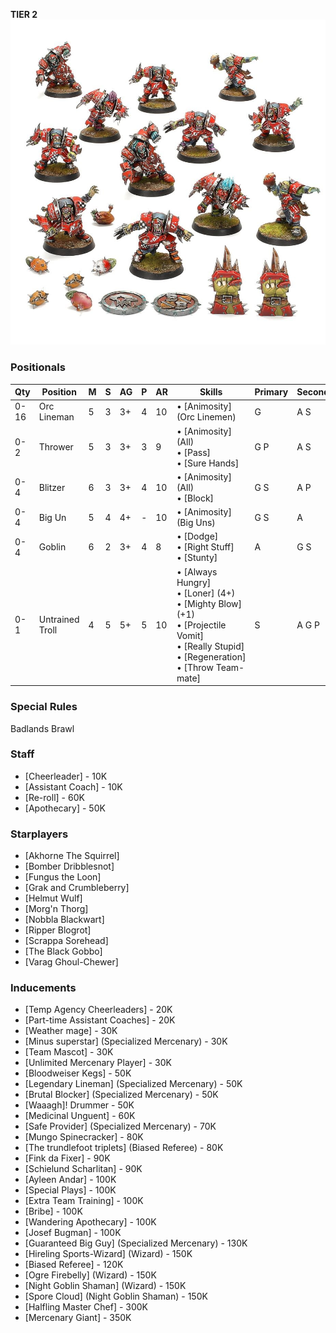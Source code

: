 ﻿**TIER 2**
![](../media/teams/BBOrcTeamLead.jpg)

### Positionals

| Qty  | Position        | M | S | AG | P | AR | Skills                                                                                                                                                       | Primary | Secondary | Cost |
| ---- | --------------- | - | - | -- | - | -- | ------------------------------------------------------------------------------------------------------------------------------------------------------------ | ------- | --------- | ---- |
| 0-16 | Orc Lineman     | 5 | 3 | 3+ | 4 | 10 | • [Animosity] (Orc Linemen)                                                                                                                                    | G       | A S       | 50K  |
| 0-2  | Thrower         | 5 | 3 | 3+ | 3 | 9  | • [Animosity] (All)<br /> • [Pass] <br /> • [Sure Hands]                                                                                                          | G P     | A S       | 65K  |
| 0-4  | Blitzer         | 6 | 3 | 3+ | 4 | 10 | • [Animosity] (All)<br /> • [Block]                                                                                                                              | G S     | A P       | 80K  |
| 0-4  | Big Un          | 5 | 4 | 4+ | - | 10 | • [Animosity] (Big Uns)                                                                                                                                        | G S     | A         | 90K  |
| 0-4  | Goblin          | 6 | 2 | 3+ | 4 | 8  | • [Dodge]<br /> • [Right Stuff] <br /> • [Stunty]                                                                                                                  | A       | G S       | 40K  |
| 0-1  | Untrained Troll | 4 | 5 | 5+ | 5 | 10 | • [Always Hungry]<br /> • [Loner] (4+) <br /> • [Mighty Blow] (+1) <br /> • [Projectile Vomit] <br /> • [Really Stupid] <br /> • [Regeneration] <br /> • [Throw Team-mate] | S       | A G P     | 115K |

### Special Rules

Badlands Brawl

### Staff

* [Cheerleader] - 10K
* [Assistant Coach] - 10K
* [Re-roll] - 60K
* [Apothecary]  - 50K

### Starplayers

* [Akhorne The Squirrel]
* [Bomber Dribblesnot]
* [Fungus the Loon]
* [Grak and Crumbleberry]
* [Helmut Wulf]
* [Morg'n Thorg]
* [Nobbla Blackwart]
* [Ripper Blogrot]
* [Scrappa Sorehead]
* [The Black Gobbo]
* [Varag Ghoul-Chewer]

### Inducements

* [Temp Agency Cheerleaders] - 20K
* [Part-time Assistant Coaches] - 20K
* [Weather mage] - 30K
* [Minus superstar] (Specialized Mercenary) - 30K
* [Team Mascot] - 30K
* [Unlimited Mercenary Player] - 30K
* [Bloodweiser Kegs] - 50K
* [Legendary Lineman] (Specialized Mercenary) - 50K
* [Brutal Blocker] (Specialized Mercenary) - 50K
* [Waaagh]! Drummer - 50K
* [Medicinal Unguent] - 60K
* [Safe Provider] (Specialized Mercenary) - 70K
* [Mungo Spinecracker] - 80K
* [The trundlefoot triplets] (Biased Referee) - 80K
* [Fink da Fixer] - 90K
* [Schielund Scharlitan] - 90K
* [Ayleen Andar] - 100K
* [Special Plays] - 100K
* [Extra Team Training] - 100K
* [Bribe] - 100K
* [Wandering Apothecary] - 100K
* [Josef Bugman] - 100K
* [Guaranteed Big Guy] (Specialized Mercenary) - 130K
* [Hireling Sports-Wizard] (Wizard) - 150K
* [Biased Referee] - 120K
* [Ogre Firebelly] (Wizard) - 150K
* [Night Goblin Shaman] (Wizard) - 150K
* [Spore Cloud] (Night Goblin Shaman) - 150K
* [Halfling Master Chef] - 300K
* [Mercenary Giant] - 350K
